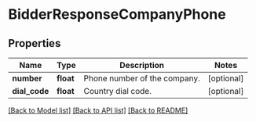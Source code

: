 # BidderResponseCompanyPhone

## Properties
Name | Type | Description | Notes
------------ | ------------- | ------------- | -------------
**number** | **float** | Phone number of the company. | [optional] 
**dial_code** | **float** | Country dial code. | [optional] 

[[Back to Model list]](../README.md#documentation-for-models) [[Back to API list]](../README.md#documentation-for-api-endpoints) [[Back to README]](../README.md)


